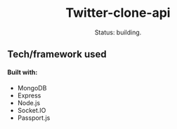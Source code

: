<h1 align="center">
    Twitter-clone-api
</h1>
<p align="center">
    Status: building.
</p>

## Tech/framework used
#### Built with:
  * MongoDB
  * Express
  * Node.js
  * Socket.IO
  * Passport.js
